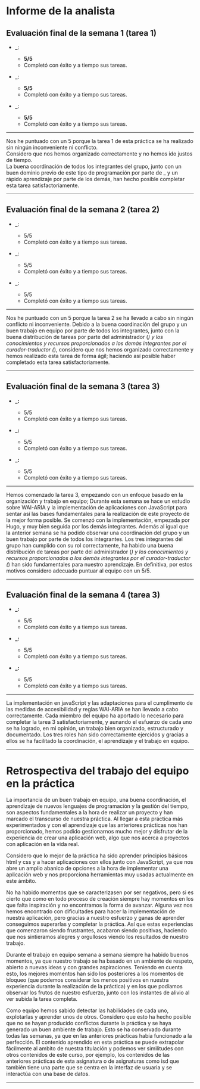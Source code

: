 # Informe de la analista

## Evaluación final de la semana 1 (tarea 1)


- **_**:
  - **5/5**
  - Completó con éxito y a tiempo sus tareas. 

- **_**:
  - **5/5**
  - Completó con éxito y a tiempo sus tareas. 

- **_**:
  - **5/5**
  - Completó con éxito y a tiempo sus tareas.
---
Nos he puntuado con un 5 porque la tarea 1 de esta práctica se ha realizado sin ningún inconveniente ni conflicto.                     
Considero que nos hemos organizado correctamente y no hemos ido justos de tiempo.                                      
La buena coordinación de todos los integrantes del grupo, junto con un buen dominio previo 
de este tipo de programación por parte de _ y un rápido aprendizaje por parte de 
los demás, han hecho posible completar esta tarea satisfactoriamente.


---
## Evaluación final de la semana 2 (tarea 2)


- **_**:
  - 5/5
  - Completó con éxito y a tiempo sus tareas. 

- **_**:
  - 5/5
  - Completó con éxito y a tiempo sus tareas. 

- **_**:
  - 5/5
  - Completó con éxito y a tiempo sus tareas.
---
Nos he puntuado con un 5 porque la tarea 2 se ha llevado a cabo sin ningún conflicto ni inconveniente.
Debido a la buena coordinación del grupo y un buen trabajo en equipo por parte de todos los integrantes,
junto con la buena distribución de tareas por parte del administrador (_)
y los conocimientos y recursos proporcionados a los demás integrantes por el curador-traductor (_),
considero que nos hemos organizado correctamente y hemos realizado esta tarea de forma ágil;
haciendo así posible haber completado esta tarea satisfactoriamente.

---


## Evaluación final de la semana 3 (tarea 3)

- **_:**
  - 5/5
  - Completó con éxito y a tiempo sus tareas. 

- **_:**
  - 5/5
  - Completó con éxito y a tiempo sus tareas. 

- **_:**
  - 5/5
  - Completó con éxito y a tiempo sus tareas.
   
---
Hemos comenzado la tarea 3, empezando con un enfoque basado en la organización y trabajo en equipo;
Durante esta semana se hace un estudio sobre WAI-ARIA y la implementación de aplicaciones con JavaScript para sentar así las bases 
fundamentales para la realización de este proyecto de la mejor forma posible. Se comenzó con la implementación, empezada por Hugo,
y muy bien seguida por los demás integrantes. Además al igual que la anterior semana se ha podido observar una coordinación del grupo
y un buen trabajo por parte de todos los integrantes. Los tres integrantes del grupo han cumplido con su rol correctamente,
ha habido una buena distribución de tareas por parte del administrador (_)
y los conocimientos y recursos proporcionados a los demás integrantes por el curador-traductor (_) han sido fundamentales para nuestro aprendizaje.
En definitiva, por estos motivos considero adecuado puntuar al equipo con un 5/5.

---

## Evaluación final de la semana 4 (tarea 3)

- **_:**
  - 5/5
  - Completó con éxito y a tiempo sus tareas. 

- **_:**
  - 5/5
  - Completó con éxito y a tiempo sus tareas. 

- **_:**
  - 5/5
  - Completó con éxito y a tiempo sus tareas.

---
La implementación en javaScript y las adaptaciones para el cumplimento de las medidas de accesibilidad y reglas WAI-ARIA se han llevado a cabo correctamente.
Cada miembro del equipo ha aportado lo necesario para completar la tarea 3 satisfactoriamente, y aunando el esfuerzo de cada uno se ha logrado, en mi opinión,
un trabajo bien organizado, estructurado y documentado. Los tres roles han sido correctamente ejercidos y gracias a ellos se ha facilitado la coordinación,
el aprendizaje y el trabajo en equipo.

---

#  Retrospectiva del trabajo del equipo en la práctica


La importancia de un buen trabajo en equipo, una buena coordinación, el aprendizaje de nuevos lenguajes de programación y 
la gestión del tiempo, son aspectos fundamentales a la hora de realizar un proyecto y han marcado el transcurso 
de nuestra práctica. Al llegar a esta práctica más experimentados y con el aprendizaje que las anteriores prácticas nos han proporcionado,
hemos podido gestionarnos mucho mejor y disfrutar de la experiencia de crear una aplicación web, algo que nos acerca
a proyectos con aplicación en la vida real.

Considero que lo mejor de la práctica ha sido aprender principios básicos html y css y a hacer aplicaciones con ellos junto con JavaScript, ya que nos abre un amplio abanico de opciones a la hora de implementar una aplicación web y nos proporciona herramientas muy usadas actualmente en este ámbito.

No ha habido momentos que se caracterizasen por ser negativos, pero si es cierto que como en todo proceso de creación siempre hay momentos en los que falta inspiración y no encontramos la forma de avanzar. Alguna vez nos hemos encontrado con dificultades para hacer la implementación de nuestra aplicación, pero gracias a nuestro esfuerzo y ganas de aprender conseguimos superarlas y completar la práctica. Así que estas experiencias que comenzaron siendo frustrantes, acabaron siendo positivas, haciendo que nos sintieramos alegres y orgullosos viendo los resultados de nuestro trabajo.

Durante el trabajo en equipo semana a semana siempre ha habido buenos momentos, ya que nuestro trabajo se ha basado en un ambiente de respeto, abierto a nuevas ideas y con grandes aspiraciones. Teniendo en cuenta esto, los mejores momentos han sido los posteriores a los momentos de bloqueo (que podemos considerar los menos positivos en nuestra experiencia durante la realización de la práctica) y en los que podíamos observar los frutos de nuestro esfuerzo, junto con los instantes de alivio al ver subida la tarea completa.

Como equipo hemos sabido detectar las habilidades de cada uno, explotarlas y aprender unos de otros. Considero que esto ha hecho posible que no se hayan producido conflictos durante la práctica y se haya generado un buen ambiente de trabajo. Esto se ha conservado durante todas las semanas, ya que en las anteriores prácticas había funcionado a la perfección. El contenido aprendido en esta práctica se puede extrapolar fácilmente al ambito de nuestra titulación y podemos ver similitudes con otros contenidos de este curso, por ejemplo, los contenidos de las anteriores prácticas de esta asignatura o de asignaturas como isd que también tiene una parte que se centra en la interfaz de usuaria y se interactúa con una base de datos.

---
